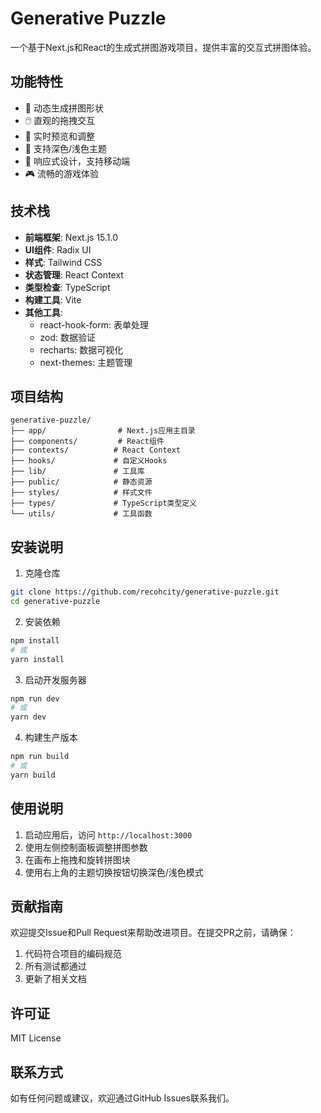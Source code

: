 # Generative Puzzle

一个基于Next.js和React的生成式拼图游戏项目，提供丰富的交互式拼图体验。

## 功能特性

- 🎨 动态生成拼图形状
- 🖱️ 直观的拖拽交互
- 🎯 实时预览和调整
- 🌙 支持深色/浅色主题
- 📱 响应式设计，支持移动端
- 🎮 流畅的游戏体验

## 技术栈

- **前端框架**: Next.js 15.1.0
- **UI组件**: Radix UI
- **样式**: Tailwind CSS
- **状态管理**: React Context
- **类型检查**: TypeScript
- **构建工具**: Vite
- **其他工具**: 
  - react-hook-form: 表单处理
  - zod: 数据验证
  - recharts: 数据可视化
  - next-themes: 主题管理

## 项目结构

```
generative-puzzle/
├── app/                # Next.js应用主目录
├── components/         # React组件
├── contexts/          # React Context
├── hooks/             # 自定义Hooks
├── lib/               # 工具库
├── public/            # 静态资源
├── styles/            # 样式文件
├── types/             # TypeScript类型定义
└── utils/             # 工具函数
```

## 安装说明

1. 克隆仓库
```bash
git clone https://github.com/recohcity/generative-puzzle.git
cd generative-puzzle
```

2. 安装依赖
```bash
npm install
# 或
yarn install
```

3. 启动开发服务器
```bash
npm run dev
# 或
yarn dev
```

4. 构建生产版本
```bash
npm run build
# 或
yarn build
```

## 使用说明

1. 启动应用后，访问 `http://localhost:3000`
2. 使用左侧控制面板调整拼图参数
3. 在画布上拖拽和旋转拼图块
4. 使用右上角的主题切换按钮切换深色/浅色模式

## 贡献指南

欢迎提交Issue和Pull Request来帮助改进项目。在提交PR之前，请确保：

1. 代码符合项目的编码规范
2. 所有测试都通过
3. 更新了相关文档

## 许可证

MIT License

## 联系方式

如有任何问题或建议，欢迎通过GitHub Issues联系我们。 